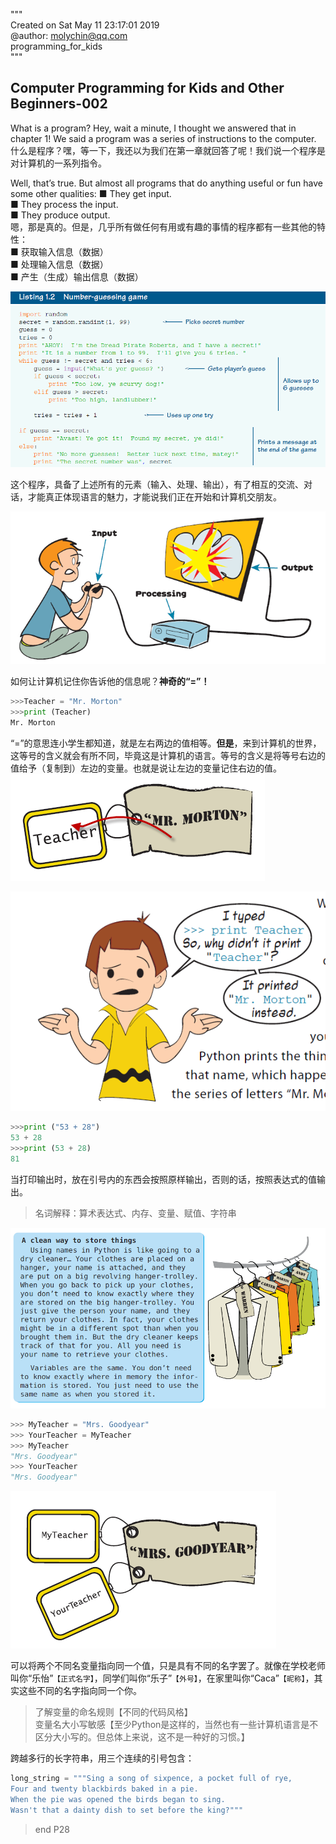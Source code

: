"""  
Created on Sat May 11 23:17:01 2019  
@author: molychin@qq.com  
programming_for_kids  
"""

## Computer Programming for Kids and Other Beginners-002

What is a program? Hey, wait a minute, I thought we answered that in chapter 1! We said a program was a series of instructions to the computer.  
什么是程序？嘿，等一下，我还以为我们在第一章就回答了呢！我们说一个程序是对计算机的一系列指令。

Well, that’s true. But almost all programs that do anything useful or fun have some other qualities:
■ They get input.  
■ They process the input.  
■ They produce output.  
嗯，那是真的。但是，几乎所有做任何有用或有趣的事情的程序都有一些其他的特性：  
■ 获取输入信息（数据）  
■ 处理输入信息（数据）  
■ 产生（生成）输出信息（数据）  

![](res/2019-5-12-10-09-34.png)

这个程序，具备了上述所有的元素（输入、处理、输出），有了相互的交流、对话，才能真正体现语言的魅力，才能说我们正在开始和计算机交朋友。  

![](res/2019-5-12-10-46-21.png)

如何让计算机记住你告诉他的信息呢？**神奇的“=”！**  
```python
>>>Teacher = "Mr. Morton"
>>>print (Teacher)
Mr. Morton
```
“=”的意思连小学生都知道，就是左右两边的值相等。**但是**，来到计算机的世界，这等号的含义就会有所不同，毕竟这是计算机的语言。等号的含义是将等号右边的值给予（复制到）左边的变量。也就是说让左边的变量记住右边的值。  
![](res/2019-5-12-10-56-44a.png)

![](res/2019-5-12-11-46-02.png)

```python
>>>print ("53 + 28")
53 + 28
>>>print (53 + 28)
81
```
当打印输出时，放在引号内的东西会按照原样输出，否则的话，按照表达式的值输出。  
>名词解释：算术表达式、内存、变量、赋值、字符串

![](res/2019-5-12-12-02-07.png)

```python
>>> MyTeacher = "Mrs. Goodyear"
>>> YourTeacher = MyTeacher
>>> MyTeacher
"Mrs. Goodyear"
>>> YourTeacher
"Mrs. Goodyear"
```
![](res/2019-5-12-12-04-26.png)

可以将两个不同名变量指向同一个值，只是具有不同的名字罢了。就像在学校老师叫你“乐怡”`【正式名字】`，同学们叫你“乐子”`【外号】`，在家里叫你“Caca”`【昵称】`，其实这些不同的名字指向同一个你。

>了解变量的命名规则【不同的代码风格】  
变量名大小写敏感【至少Python是这样的，当然也有一些计算机语言是不区分大小写的。但总体上来说，这不是一种好的习惯。】

跨越多行的长字符串，用三个连续的引号包含：
```python
long_string = """Sing a song of sixpence, a pocket full of rye,
Four and twenty blackbirds baked in a pie.
When the pie was opened the birds began to sing.
Wasn't that a dainty dish to set before the king?"""
```




>end  P28
